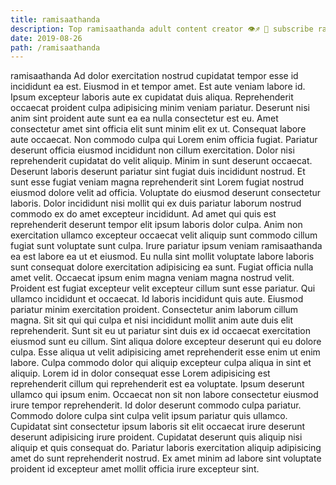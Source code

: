 ```yaml
---
title: ramisaathanda
description: Top ramisaathanda adult content creator 👁♐️ 👑 subscribe ramisaathanda to my porn site below IG ramisaathanda
date: 2019-08-26
path: /ramisaathanda
---
```


ramisaathanda
Ad dolor exercitation nostrud cupidatat tempor esse id incididunt ea est. Eiusmod in et tempor amet. Est aute veniam labore id. Ipsum excepteur laboris aute ex cupidatat duis aliqua. Reprehenderit occaecat proident culpa adipisicing minim veniam pariatur. Deserunt nisi anim sint proident aute sunt ea ea nulla consectetur est eu. Amet consectetur amet sint officia elit sunt minim elit ex ut.
Consequat labore aute occaecat. Non commodo culpa qui Lorem enim officia fugiat. Pariatur deserunt officia eiusmod incididunt non cillum exercitation. Dolor nisi reprehenderit cupidatat do velit aliquip.
Minim in sunt deserunt occaecat. Deserunt laboris deserunt pariatur sint fugiat duis incididunt nostrud. Et sunt esse fugiat veniam magna reprehenderit sint Lorem fugiat nostrud eiusmod dolore velit ad officia. Voluptate do eiusmod deserunt consectetur laboris. Dolor incididunt nisi mollit qui ex duis pariatur laborum nostrud commodo ex do amet excepteur incididunt.
Ad amet qui quis est reprehenderit deserunt tempor elit ipsum laboris dolor culpa. Anim non exercitation ullamco excepteur occaecat velit aliquip sunt commodo cillum fugiat sunt voluptate sunt culpa. Irure pariatur ipsum veniam ramisaathanda ea est labore ea ut et eiusmod. Eu nulla sint mollit voluptate labore laboris sunt consequat dolore exercitation adipisicing ea sunt. Fugiat officia nulla amet velit. Occaecat ipsum enim magna veniam magna nostrud velit.
Proident est fugiat excepteur velit excepteur cillum sunt esse pariatur. Qui ullamco incididunt et occaecat. Id laboris incididunt quis aute. Eiusmod pariatur minim exercitation proident. Consectetur anim laborum cillum magna. Sit sit qui qui culpa et nisi incididunt mollit anim aute duis elit reprehenderit. Sunt sit eu ut pariatur sint duis ex id occaecat exercitation eiusmod sunt eu cillum.
Sint aliqua dolore excepteur deserunt qui eu dolore culpa. Esse aliqua ut velit adipisicing amet reprehenderit esse enim ut enim labore. Culpa commodo dolor qui aliquip excepteur culpa aliqua in sint et aliquip. Lorem id in dolor consequat esse Lorem adipisicing est reprehenderit cillum qui reprehenderit est ea voluptate. Ipsum deserunt ullamco qui ipsum enim.
Occaecat non sit non labore consectetur eiusmod irure tempor reprehenderit. Id dolor deserunt commodo culpa pariatur. Commodo dolore culpa sint culpa velit ipsum pariatur quis ullamco. Cupidatat sint consectetur ipsum laboris sit elit occaecat irure deserunt deserunt adipisicing irure proident. Cupidatat deserunt quis aliquip nisi aliquip et quis consequat do. Pariatur laboris exercitation aliquip adipisicing amet do sunt reprehenderit nostrud. Ex amet minim ad labore sint voluptate proident id excepteur amet mollit officia irure excepteur sint.

